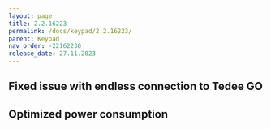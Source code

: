 ```yaml
---
layout: page
title: 2.2.16223
permalink: /docs/keypad/2.2.16223/
parent: Keypad
nav_order: -22162230
release_date: 27.11.2023
---
```


## Fixed issue with endless connection to Tedee GO
## Optimized power consumption
